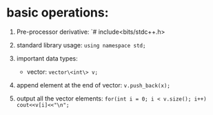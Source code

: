 # basic operations:  
1. Pre-processor derivative: `# include<bits/stdc++.h>  
2. standard library usage: `using namespace std;`  
3. important data types:
     * vector: `vector\<int\> v;`

4. append element at the end of vector: `v.push_back(x);`  
5. output all the vector elements: `for(int i = 0; i < v.size(); i++) cout<<v[i]<<"\n";`  
